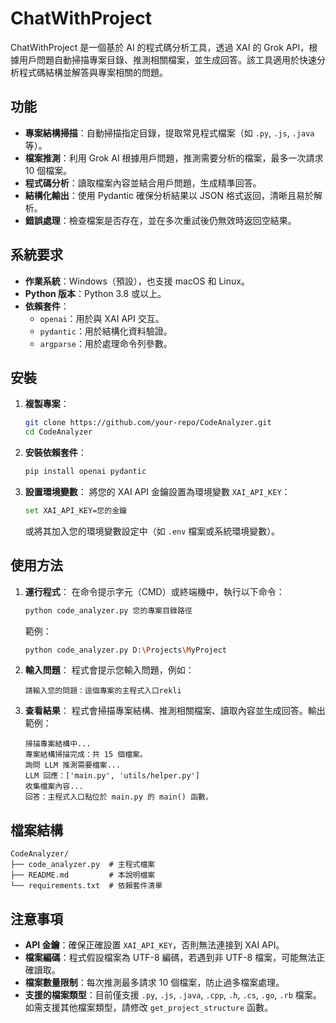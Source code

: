 # ChatWithProject

ChatWithProject 是一個基於 AI 的程式碼分析工具，透過 XAI 的 Grok API，根據用戶問題自動掃描專案目錄、推測相關檔案，並生成回答。該工具適用於快速分析程式碼結構並解答與專案相關的問題。

## 功能

- **專案結構掃描**：自動掃描指定目錄，提取常見程式檔案（如 `.py`, `.js`, `.java` 等）。
- **檔案推測**：利用 Grok AI 根據用戶問題，推測需要分析的檔案，最多一次請求 10 個檔案。
- **程式碼分析**：讀取檔案內容並結合用戶問題，生成精準回答。
- **結構化輸出**：使用 Pydantic 確保分析結果以 JSON 格式返回，清晰且易於解析。
- **錯誤處理**：檢查檔案是否存在，並在多次重試後仍無效時返回空結果。

## 系統要求

- **作業系統**：Windows（預設），也支援 macOS 和 Linux。
- **Python 版本**：Python 3.8 或以上。
- **依賴套件**：
  - `openai`：用於與 XAI API 交互。
  - `pydantic`：用於結構化資料驗證。
  - `argparse`：用於處理命令列參數。

## 安裝

1. **複製專案**：

   ```bash
   git clone https://github.com/your-repo/CodeAnalyzer.git
   cd CodeAnalyzer
   ```

2. **安裝依賴套件**：

   ```bash
   pip install openai pydantic
   ```

3. **設置環境變數**： 將您的 XAI API 金鑰設置為環境變數 `XAI_API_KEY`：

   ```bash
   set XAI_API_KEY=您的金鑰
   ```

   或將其加入您的環境變數設定中（如 `.env` 檔案或系統環境變數）。

## 使用方法

1. **運行程式**： 在命令提示字元（CMD）或終端機中，執行以下命令：

   ```bash
   python code_analyzer.py 您的專案目錄路徑
   ```

   範例：

   ```bash
   python code_analyzer.py D:\Projects\MyProject
   ```

2. **輸入問題**： 程式會提示您輸入問題，例如：

   ```
   請輸入您的問題：這個專案的主程式入口rekli
   ```

3. **查看結果**： 程式會掃描專案結構、推測相關檔案、讀取內容並生成回答。輸出範例：

   ```
   掃描專案結構中...
   專案結構掃描完成：共 15 個檔案。
   詢問 LLM 推測需要檔案...
   LLM 回應：['main.py', 'utils/helper.py']
   收集檔案內容...
   回答：主程式入口點位於 main.py 的 main() 函數。
   ```

## 檔案結構

```
CodeAnalyzer/
├── code_analyzer.py  # 主程式檔案
├── README.md         # 本說明檔案
└── requirements.txt  # 依賴套件清單
```

## 注意事項

- **API 金鑰**：確保正確設置 `XAI_API_KEY`，否則無法連接到 XAI API。
- **檔案編碼**：程式假設檔案為 UTF-8 編碼，若遇到非 UTF-8 檔案，可能無法正確讀取。
- **檔案數量限制**：每次推測最多請求 10 個檔案，防止過多檔案處理。
- **支援的檔案類型**：目前僅支援 `.py`, `.js`, `.java`, `.cpp`, `.h`, `.cs`, `.go`, `.rb` 檔案。如需支援其他檔案類型，請修改 `get_project_structure` 函數。